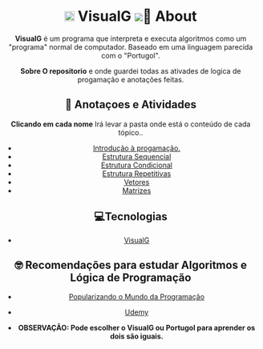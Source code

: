 <div align=" center">
    <h1>
    <img src="![image](https://github.com/ourdavid/VisualG/assets/74691787/934046e3-65be-4e3b-8d77-417ee14afcb6)
" height = 20px> 
    VisualG 
    <img src="![image](https://github.com/ourdavid/VisualG/assets/74691787/60a41f34-b1b7-434e-9f98-f50aac128295)
 = 20px>
    </h1>
</div>

## 📘 About

**VisualG** é um programa que interpreta e executa algoritmos como um "programa" normal de computador. Baseado em uma linguagem parecida com o "Portugol".

**Sobre O repositorio** e onde guardei todas as ativades de logica de progamação e anotações feitas.

## 📒 Anotaçoes e Atividades

**Clicando em cada nome** Irá levar a pasta onde está o conteúdo de cada tópico..

- [Introdução à progamação.](https://github.com/ourdavid/VisualG)
- [Estrutura Sequencial](https://github.com/ourdavid/VisualG/tree/master/Estruturas%20Sequencial)
- [Estrutura Condicional](https://github.com/ourdavid/VisualG)
- [Estrutura Repetitivas](https://github.com/ourdavid/VisualG)
- [Vetores](https://github.com/ourdavid/VisualG) 
- [Matrizes](https://github.com/ourdavid/VisualG)

## 💻Tecnologias

- [VisualG](https://sourceforge.net/projects/visualg30/)


## 🤓 Recomendações para estudar Algoritmos e Lógica de Programação

- [Popularizando o Mundo da Programação](https://www.youtube.com/watch?v=UHi8K8XjjNY&list=PL8vn1Rt-MINZU5hPAUb52vZYbbNVvJbM-) 

- [Udemy](https://www.udemy.com/share/102erG3@BtA58UqlZ0Lh-l552e_6XcfPMywokiwfLGYEQyB1quwtRYBL0ilO_jNz2LAPN2NB/)

- **OBSERVAÇÃO:  Pode escolher o VisualG ou Portugol para aprender os dois são iguais.**


